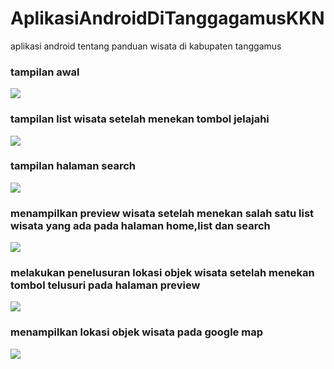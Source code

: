 # AplikasiAndroidDiTanggagamusKKN
aplikasi android tentang panduan wisata di kabupaten tanggamus 


### tampilan awal
![](gambar/homeNoEdit.jpg)


### tampilan list wisata setelah menekan tombol jelajahi
![](gambar/list.jpg)


### tampilan halaman search
![](gambar/search.jpg)


### menampilkan preview wisata setelah menekan salah satu list wisata yang ada pada halaman home,list dan search
![](gambar/review.jpg)


### melakukan penelusuran lokasi objek wisata setelah menekan tombol telusuri pada halaman preview
![](gambar/directNoEdit.jpg)


### menampilkan lokasi objek wisata pada google map
![](gambar/map.jpg)

